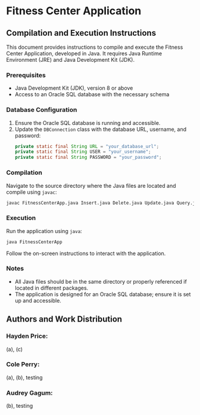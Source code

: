 # Fitness Center Application

## Compilation and Execution Instructions

This document provides instructions to compile and execute the Fitness Center Application, developed in Java. It requires Java Runtime Environment (JRE) and Java Development Kit (JDK).

### Prerequisites

- Java Development Kit (JDK), version 8 or above
- Access to an Oracle SQL database with the necessary schema

### Database Configuration

1. Ensure the Oracle SQL database is running and accessible.
2. Update the `DBConnection` class with the database URL, username, and password:
   ```java
   private static final String URL = "your_database_url";
   private static final String USER = "your_username";
   private static final String PASSWORD = "your_password";
   ```

### Compilation

Navigate to the source directory where the Java files are located and compile using `javac`:

```bash
javac FitnessCenterApp.java Insert.java Delete.java Update.java Query.java DBConnection.java
```

### Execution

Run the application using `java`:

```bash
java FitnessCenterApp
```

Follow the on-screen instructions to interact with the application.

### Notes

- All Java files should be in the same directory or properly referenced if located in different packages.
- The application is designed for an Oracle SQL database; ensure it is set up and accessible.

## Authors and Work Distribution

### Hayden Price:

(a), (c)

### Cole Perry:

(a), (b), testing

### Audrey Gagum:

(b), testing
